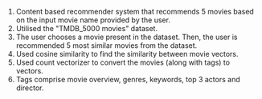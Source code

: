 1. Content based recommender system that recommends 5 movies based on the input movie name provided by the user.
2. Utilised the "TMDB_5000 movies" dataset.
3. The user chooses a movie present in the dataset. Then, the user is recommended 5 most similar movies from the dataset.
4. Used cosine similarity to find the similarity between movie vectors.
5. Used count vectorizer to convert the movies (along with tags) to vectors.
6. Tags comprise movie overview, genres, keywords, top 3 actors and director.  
